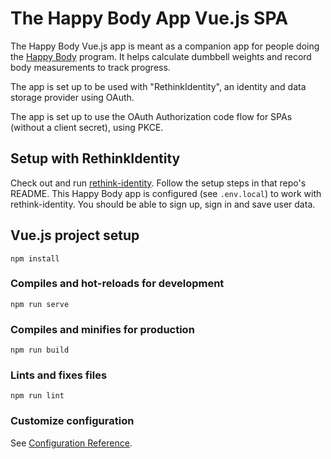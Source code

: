 # The Happy Body App Vue.js SPA

The Happy Body Vue.js app is meant as a companion app for people doing the [Happy Body](https://thehappybody.com/) program. It helps calculate dumbbell weights and record body measurements to track progress.

The app is set up to be used with "RethinkIdentity", an identity and data storage provider using OAuth.

The app is set up to use the OAuth Authorization code flow for SPAs (without a client secret), using PKCE.

## Setup with RethinkIdentity

Check out and run [rethink-identity](https://github.com/mostlytyped/rethink-identity). Follow the setup steps in that repo's README. This Happy Body app is configured (see `.env.local`) to work with rethink-identity. You should be able to sign up, sign in and save user data.

## Vue.js project setup

```
npm install
```

### Compiles and hot-reloads for development

```
npm run serve
```

### Compiles and minifies for production

```
npm run build
```

### Lints and fixes files

```
npm run lint
```

### Customize configuration

See [Configuration Reference](https://cli.vuejs.org/config/).
